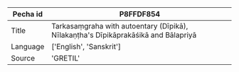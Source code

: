 |Pecha id | P8FFDF854
| --- | --- 
|Title | Tarkasaṃgraha with autoentary (Dīpikā), Nīlakaṇṭha's Dīpikāprakāśikā and Bālapriyā 
|Language | ['English', 'Sanskrit']
|Source | 'GRETIL'